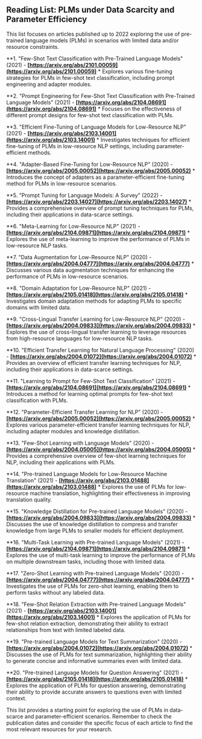 ## Reading List: PLMs under Data Scarcity and Parameter Efficiency

This list focuses on articles published up to 2022 exploring the use of pre-trained language models (PLMs) in scenarios with limited data and/or resource constraints.

**1.  "Few-Shot Text Classification with Pre-Trained Language Models" (2021) -  **[https://arxiv.org/abs/2101.00059](https://arxiv.org/abs/2101.00059)**
    * Explores various fine-tuning strategies for PLMs in few-shot text classification, including prompt engineering and adapter modules.

**2.  "Prompt Engineering for Few-Shot Text Classification with Pre-Trained Language Models" (2021) - **[https://arxiv.org/abs/2104.08691](https://arxiv.org/abs/2104.08691)**
    * Focuses on the effectiveness of different prompt designs for few-shot text classification with PLMs.

**3.  "Efficient Fine-Tuning of Language Models for Low-Resource NLP" (2021) - **[https://arxiv.org/abs/2103.14001](https://arxiv.org/abs/2103.14001)**
    * Investigates techniques for efficient fine-tuning of PLMs in low-resource NLP settings, including parameter-efficient methods.

**4.  "Adapter-Based Fine-Tuning for Low-Resource NLP" (2020) - **[https://arxiv.org/abs/2005.00052](https://arxiv.org/abs/2005.00052)**
    * Introduces the concept of adapters as a parameter-efficient fine-tuning method for PLMs in low-resource scenarios.

**5.  "Prompt Tuning for Language Models: A Survey" (2022) - **[https://arxiv.org/abs/2203.14027](https://arxiv.org/abs/2203.14027)**
    * Provides a comprehensive overview of prompt tuning techniques for PLMs, including their applications in data-scarce settings.

**6.  "Meta-Learning for Low-Resource NLP" (2021) - **[https://arxiv.org/abs/2104.09871](https://arxiv.org/abs/2104.09871)**
    * Explores the use of meta-learning to improve the performance of PLMs in low-resource NLP tasks.

**7.  "Data Augmentation for Low-Resource NLP" (2020) - **[https://arxiv.org/abs/2004.04777](https://arxiv.org/abs/2004.04777)**
    * Discusses various data augmentation techniques for enhancing the performance of PLMs in low-resource scenarios.

**8.  "Domain Adaptation for Low-Resource NLP" (2021) - **[https://arxiv.org/abs/2105.01418](https://arxiv.org/abs/2105.01418)**
    * Investigates domain adaptation methods for adapting PLMs to specific domains with limited data.

**9.  "Cross-Lingual Transfer Learning for Low-Resource NLP" (2020) - **[https://arxiv.org/abs/2004.09833](https://arxiv.org/abs/2004.09833)**
    * Explores the use of cross-lingual transfer learning to leverage resources from high-resource languages for low-resource NLP tasks.

**10. "Efficient Transfer Learning for Natural Language Processing" (2020) - **[https://arxiv.org/abs/2004.01072](https://arxiv.org/abs/2004.01072)**
    * Provides an overview of efficient transfer learning techniques for NLP, including their applications in data-scarce settings.

**11. "Learning to Prompt for Few-Shot Text Classification" (2021) - **[https://arxiv.org/abs/2104.08691](https://arxiv.org/abs/2104.08691)**
    * Introduces a method for learning optimal prompts for few-shot text classification with PLMs.

**12. "Parameter-Efficient Transfer Learning for NLP" (2020) - **[https://arxiv.org/abs/2005.00052](https://arxiv.org/abs/2005.00052)**
    * Explores various parameter-efficient transfer learning techniques for NLP, including adapter modules and knowledge distillation.

**13. "Few-Shot Learning with Language Models" (2020) - **[https://arxiv.org/abs/2004.05005](https://arxiv.org/abs/2004.05005)**
    * Provides a comprehensive overview of few-shot learning techniques for NLP, including their applications with PLMs.

**14. "Pre-trained Language Models for Low-Resource Machine Translation" (2021) - **[https://arxiv.org/abs/2103.01488](https://arxiv.org/abs/2103.01488)**
    * Explores the use of PLMs for low-resource machine translation, highlighting their effectiveness in improving translation quality.

**15. "Knowledge Distillation for Pre-trained Language Models" (2020) - **[https://arxiv.org/abs/2004.09833](https://arxiv.org/abs/2004.09833)**
    * Discusses the use of knowledge distillation to compress and transfer knowledge from large PLMs to smaller models for efficient deployment.

**16. "Multi-Task Learning with Pre-trained Language Models" (2021) - **[https://arxiv.org/abs/2104.09871](https://arxiv.org/abs/2104.09871)**
    * Explores the use of multi-task learning to improve the performance of PLMs on multiple downstream tasks, including those with limited data.

**17. "Zero-Shot Learning with Pre-trained Language Models" (2020) - **[https://arxiv.org/abs/2004.04777](https://arxiv.org/abs/2004.04777)**
    * Investigates the use of PLMs for zero-shot learning, enabling them to perform tasks without any labeled data.

**18. "Few-Shot Relation Extraction with Pre-trained Language Models" (2021) - **[https://arxiv.org/abs/2103.14001](https://arxiv.org/abs/2103.14001)**
    * Explores the application of PLMs for few-shot relation extraction, demonstrating their ability to extract relationships from text with limited labeled data.

**19. "Pre-trained Language Models for Text Summarization" (2020) - **[https://arxiv.org/abs/2004.01072](https://arxiv.org/abs/2004.01072)**
    * Discusses the use of PLMs for text summarization, highlighting their ability to generate concise and informative summaries even with limited data.

**20. "Pre-trained Language Models for Question Answering" (2021) - **[https://arxiv.org/abs/2105.01418](https://arxiv.org/abs/2105.01418)**
    * Explores the application of PLMs for question answering, demonstrating their ability to provide accurate answers to questions even with limited context.

This list provides a starting point for exploring the use of PLMs in data-scarce and parameter-efficient scenarios. Remember to check the publication dates and consider the specific focus of each article to find the most relevant resources for your research.